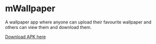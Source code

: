# mWallpaper
A wallpaper app where anyone can upload their favourite wallpaper and others can view them and download them.

<a href="https://github.com/pawanabc59/mWallpaper/blob/master/app/release/app-release.apk?raw=true"> Download APK here </a>

